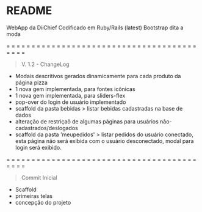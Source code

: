 # README

WebApp da DiiChief
Codificado em Ruby/Rails (latest)
Bootstrap dita a moda

 = = = = = = = = = = = = = = = = = = = = = = = = = = = = = = = = = = = = = = = = = =

> V. 1.2 - ChangeLog

+ Modais descritivos gerados dinamicamente para cada produto da página pizza
+ 1 nova gem implementada, para fontes icônicas
+ 1 nova gem implementada, para sliders-flex 
+ pop-over do login de usuário implementado
+ scaffold da pasta bebidas > listar bebidas cadastradas na base de dados
+ alteração de restriçaõ de algumas páginas para usuários não-cadastrados/deslogados
+ scaffold da pasta 'meupedidos' > listar pedidos do usuário conectado, esta página não será exibida com o usuário desconectado, modal para login será exibido.

 = = = = = = = = = = = = = = = = = = = = = = = = = = = = = = = = = = = = = = = = = =

> Commit Inicial

+ Scaffold
+ primeiras telas
+ concepção do projeto